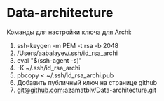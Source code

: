 # Data-architecture

Команды для настройки ключа для Archi:
1) ssh-keygen -m PEM -t rsa -b 2048
2) /Users/aabalayev/.ssh/id_rsa_archi
3) eval "$(ssh-agent -s)"
4) -K ~/.ssh/id_rsa_archi
5) pbcopy < ~/.ssh/id_rsa_archi.pub
6) Добавить публичный ключ на странице  github
7) git@github.com:azamatblv/Data-architecture.git
